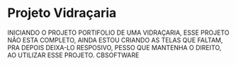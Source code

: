 <h1>Projeto Vidraçaria</h1>
INICIANDO O PROJETO PORTIFOLIO DE UMA VIDRAÇARIA, ESSE PROJETO NÃO ESTA COMPLETO,
AINDA ESTOU CRIANDO AS TELAS QUE FALTAM, PRA DEPOIS DEIXA-LO RESPOSIVO, PESSO QUE MANTENHA 
O DIREITO, AO UTILIZAR ESSE PROJETO. CBSOFTWARE
